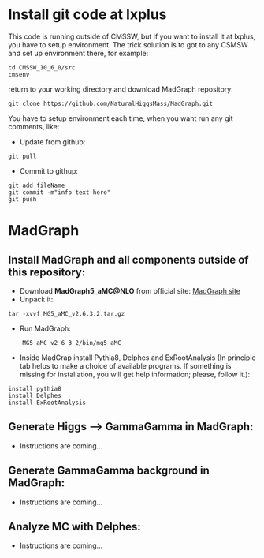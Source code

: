 # Install git code at lxplus

This code is running outside of CMSSW, but if you want to install it at lxplus, you have to setup environment.
The trick solution is to got to any CSMSW and set up environment there, for example:
```
cd CMSSW_10_6_0/src
cmsenv
```
return to your working directory and download MadGraph repository:
```
git clone https://github.com/NaturalHiggsMass/MadGraph.git
```

You have to setup environment each time, when you want run any git comments, like:
* Update from github:
```
git pull
```
* Commit to githup:
```
git add fileName
git commit -m"info text here"
git push
```

# MadGraph

## Install MadGraph and all components outside of this repository:

   - Download **MadGraph5_aMC@NLO** from official site: [MadGraph site](http://madgraph.physics.illinois.edu/)
   - Unpack it: 
``` 
tar -xvvf MG5_aMC_v2.6.3.2.tar.gz
```
   - Run MadGraph: 
```
    MG5_aMC_v2_6_3_2/bin/mg5_aMC 
```
   - Inside MadGrap install Pythia8, Delphes and ExRootAnalysis 
(In principle tab helps to make a choice of available programs. If something is missing for installation, you will get help information; please, follow it.):
```
install pythia8
install Delphes
install ExRootAnalysis
```

## Generate Higgs --> GammaGamma in MadGraph:

   - Instructions are coming...

## Generate GammaGamma background in MadGraph:

   - Instructions are coming...

## Analyze MC with Delphes:

   - Instructions are coming...
   
